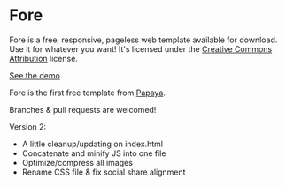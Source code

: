 # Fore

Fore is a free, responsive, pageless web template available for download. Use it for whatever you want! It's licensed under the <a href="http://creativecommons.org/licenses/by/3.0/">Creative Commons Attribution</a> license.

<a href="http://eatapapaya.com/Fore/fore.html">See the demo</a>

Fore is the first free template from <a href="http://eatapapaya.com">Papaya</a>.

Branches & pull requests are welcomed!

Version 2:
- A little cleanup/updating on index.html
- Concatenate and minify JS into one file
- Optimize/compress all images
- Rename CSS file & fix social share alignment